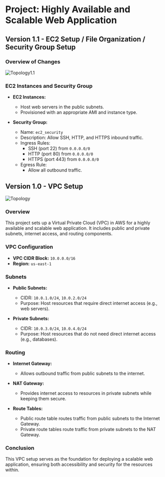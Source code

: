 # Project: Highly Available and Scalable Web Application
## Version 1.1 - EC2 Setup / File Organization / Security Group Setup
### Overview of Changes
![Topology1.1](https://github.com/user-attachments/assets/795e7f76-562d-449b-af75-9b5e62767933)
### EC2 Instances and Security Group
- **EC2 Instances:**
  - Host web servers in the public subnets.
  - Provisioned with an appropriate AMI and instance type.

- **Security Group:**
  - Name: `ec2_security`
  - Description: Allow SSH, HTTP, and HTTPS inbound traffic.
  - Ingress Rules:
    - SSH (port 22) from `0.0.0.0/0`
    - HTTP (port 80) from `0.0.0.0/0`
    - HTTPS (port 443) from `0.0.0.0/0`
  - Egress Rule:
    - Allow all outbound traffic.

## Version 1.0 - VPC Setup
![Topology](https://github.com/user-attachments/assets/9c1fc67f-8d39-4dd3-8e02-d115002a0d15)
### Overview
This project sets up a Virtual Private Cloud (VPC) in AWS for a highly available and scalable web application. It includes public and private subnets, internet access, and routing components.

### VPC Configuration
- **VPC CIDR Block:** `10.0.0.0/16`
- **Region:** `us-east-1`

### Subnets
- **Public Subnets:**
  - CIDR: `10.0.1.0/24`, `10.0.2.0/24`
  - Purpose: Host resources that require direct internet access (e.g., web servers).

- **Private Subnets:**
  - CIDR: `10.0.3.0/24`, `10.0.4.0/24`
  - Purpose: Host resources that do not need direct internet access (e.g., databases).

### Routing
- **Internet Gateway:** 
  - Allows outbound traffic from public subnets to the internet.
  
- **NAT Gateway:**
  - Provides internet access to resources in private subnets while keeping them secure.

- **Route Tables:**
  - Public route table routes traffic from public subnets to the Internet Gateway.
  - Private route tables route traffic from private subnets to the NAT Gateway.

### Conclusion
This VPC setup serves as the foundation for deploying a scalable web application, ensuring both accessibility and security for the resources within.
